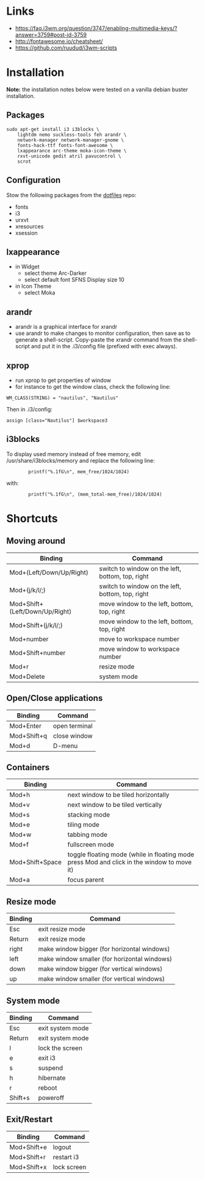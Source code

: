 # Links
- https://faq.i3wm.org/question/3747/enabling-multimedia-keys/?answer=3759#post-id-3759
- http://fontawesome.io/cheatsheet/
- https://github.com/ruudud/i3wm-scripts

# Installation
**Note:** the installation notes below were tested on a vanilla debian buster installation.

## Packages
```
sudo apt-get install i3 i3blocks \
    lightdm nemo suckless-tools feh arandr \
    network-manager network-manager-gnome \
    fonts-hack-ttf fonts-font-awesome \
    lxappearance arc-theme moka-icon-theme \
    rxvt-unicode gedit atril pavucontrol \
    scrot
```

## Configuration
Stow the following packages from the [dotfiles](https://github.com/shumbert/dotfiles) repo:
- fonts
- i3
- urxvt
- xresources
- xsession

## lxappearance
- in Widget
  - select theme Arc-Darker
  - select default font SFNS Display size 10
- in Icon Theme
  - select Moka

## arandr
- arandr is a graphical interface for xrandr
- use arandr to make changes to monitor configuration, then save as to generate a shell-script. Copy-paste the xrandr command from the shell-script and put it in the .i3/config file (prefixed with exec always).

## xprop
- run xprop to get properties of window
- for instance to get the window class, check the following line:
```
WM_CLASS(STRING) = "nautilus", "Nautilus"
```

Then in .i3/config:
```
assign [class="Nautilus"] $workspace3
```

## i3blocks
To display used memory instead of free memory, edit /usr/share/i3blocks/memory and replace the following line:
```
		printf("%.1fG\n", mem_free/1024/1024)
```

with:
```
		printf("%.1fG\n", (mem_total-mem_free)/1024/1024)
```

# Shortcuts
## Moving around
| Binding | Command |
|---------|---------|
| Mod+(Left/Down/Up/Right) | switch to window on the left, bottom, top, right |
| Mod+(j/k/l/;) | switch to window on the left, bottom, top, right |
| Mod+Shift+(Left/Down/Up/Right) | move window to the left, bottom, top, right |
| Mod+Shift+(j/k/l/;) | move window to the left, bottom, top, right |
| Mod+number | move to workspace number |
| Mod+Shift+number | move window to workspace number |
| Mod+r | resize mode |
| Mod+Delete | system mode |

## Open/Close applications
| Binding | Command |
|---------|---------|
| Mod+Enter | open terminal |
| Mod+Shift+q | close window |
| Mod+d | D-menu |

## Containers
| Binding | Command |
|---------|---------|
| Mod+h | next window to be tiled horizontally |
| Mod+v | next window to be tiled vertically |
| Mod+s | stacking mode |
| Mod+e | tiling mode |
| Mod+w | tabbing mode |
| Mod+f | fullscreen mode |
| Mod+Shift+Space | toggle floating mode (while in floating mode press Mod and click in the window to move it) |
| Mod+a | focus parent |

## Resize mode
| Binding | Command |
|---------|---------|
| Esc | exit resize mode |
| Return | exit resize mode |
| right | make window bigger (for horizontal windows) |
| left | make window smaller (for horizontal windows) |
| down | make window bigger (for vertical windows) |
| up | make window smaller (for vertical windows) |

## System mode
| Binding | Command |
|---------|---------|
| Esc | exit system mode |
| Return | exit system mode |
| l | lock the screen |
| e | exit i3 |
| s | suspend |
| h | hibernate |
| r | reboot |
| Shift+s | poweroff |

## Exit/Restart
| Binding | Command |
|---------|---------|
| Mod+Shift+e | logout |
| Mod+Shift+r | restart i3 |
| Mod+Shift+x | lock screen |

